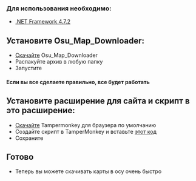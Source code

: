 ### Для использования необходимо:
- [.NET Framework 4.7.2](https://dotnet.microsoft.com/download/dotnet-framework/net472)



## Установите Osu_Map_Downloader:

- [Скачайте](https://github.com/CrafterMinecrafter/Osu-Map-Downloader/releases) Osu_Map_Downloader
- Распакуйте архив в любую папку
- Запустите
#### Если вы все сделаете правильно, все будет работать

## Установите расширение для сайта и скрипт в это расширение:
- [Скачайте](https://www.tampermonkey.net) Tampermonkey для браузера по умолчанию
- Создайте скрипт в TamperMonkey и вставьте [этот код](https://github.com/CrafterMinecrafter/Osu-Map-Downloader/blob/master/OsuMapDownloader/Index.js)
- Сохраните
## Готово
- Теперь вы можете скачивать карты в осу очень быстро